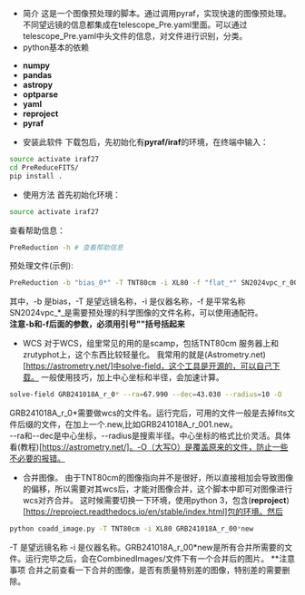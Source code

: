 * 简介
这是一个图像预处理的脚本。通过调用pyraf，实现快速的图像预处理。不同望远镜的信息都集成在telescope_Pre.yaml里面。可以通过telescope_Pre.yaml中头文件的信息，对文件进行识别，分类。
* python基本的依赖
- **numpy** 
- **pandas**
- **astropy**
- **optparse**
- **yaml**
- **reproject**
- **pyraf**

* 安装此软件
下载包后，先初始化有**pyraf/iraf**的环境，在终端中输入：
```bash
source activate iraf27
cd PreReduceFITS/
pip install .
```
* 使用方法
首先初始化环境：
```bash
source activate iraf27
```
查看帮助信息：
```bash
PreReduction -h # 查看帮助信息
```
预处理文件(示例):
```bash
PreReduction -b "bias_0*" -T TNT80cm -i XL80 -f "flat_*" SN2024vpc_r_001.fit
```
其中，-b 是bias，-T 是望远镜名称，-i 是仪器名称，-f 是平常名称 SN2024vpc_*_是需要预处理的科学图像的文件名称，可以使用通配符。    
**注意-b和-f后面的参数，必须用引号""括号括起来**

* WCS
对于WCS，组里常见的用的是scamp，包括TNT80cm 服务器上和zrutyphot上，这个东西比较轻量化。
我常用的就是(Astrometry.net)[https://astrometry.net/]中solve-field，这个工具是开源的，可以自己下载。
一般使用技巧，加上中心坐标和半径，会加速计算。
```bash
solve-field GRB241018A_r_0* --ra=67.990 --dec=43.030 --radius=10 -O
```
GRB241018A_r_0*需要做wcs的文件名。运行完后，可用的文件一般是去掉fits文件后缀的文件，在加上一个.new,比如GRB241018A_r_001.new。   
--ra和--dec是中心坐标，--radius是搜索半径。中心坐标的格式比价灵活。具体看(教程)[https://astrometry.net/]。-O（大写O）是覆盖原来的文件，防止一些不必要的报错。

* 合并图像。
由于TNT80cm的图像指向并不是很好，所以直接相加会导致图像的偏移，所以需要对其wcs后，才能对图像合并，这个脚本中即可对图像进行wcs对齐合并。
这时候需要切换一下环境，使用python 3，包含(**reproject**)[https://reproject.readthedocs.io/en/stable/index.html]包的环境。然后
```bash
python coadd_image.py -T TNT80cm -i XL80 GRB241018A_r_00*new
```
-T 是望远镜名称 -i 是仪器名称。GRB241018A_r_00*new是所有合并所需要的文件。运行完毕之后，会在CombinedImages/文件下有一个合并后的图片。
**注意事项
合并之前查看一下合并的图像，是否有质量特别差的图像，特别差的需要删除。